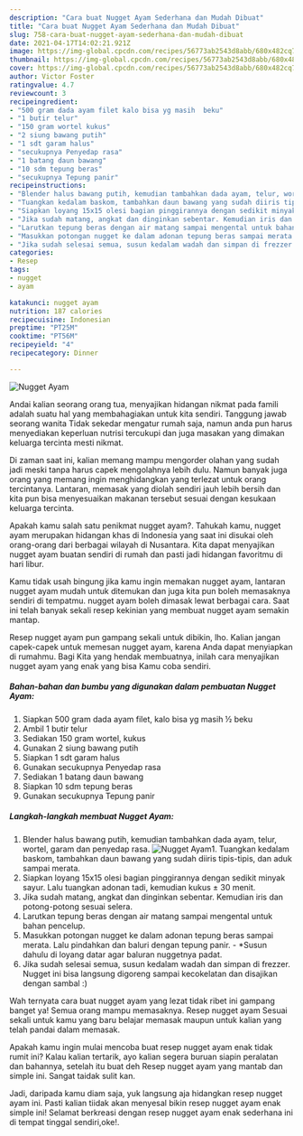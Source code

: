 ```yaml
---
description: "Cara buat Nugget Ayam Sederhana dan Mudah Dibuat"
title: "Cara buat Nugget Ayam Sederhana dan Mudah Dibuat"
slug: 758-cara-buat-nugget-ayam-sederhana-dan-mudah-dibuat
date: 2021-04-17T14:02:21.921Z
image: https://img-global.cpcdn.com/recipes/56773ab2543d8abb/680x482cq70/nugget-ayam-foto-resep-utama.jpg
thumbnail: https://img-global.cpcdn.com/recipes/56773ab2543d8abb/680x482cq70/nugget-ayam-foto-resep-utama.jpg
cover: https://img-global.cpcdn.com/recipes/56773ab2543d8abb/680x482cq70/nugget-ayam-foto-resep-utama.jpg
author: Victor Foster
ratingvalue: 4.7
reviewcount: 3
recipeingredient:
- "500 gram dada ayam filet kalo bisa yg masih  beku"
- "1 butir telur"
- "150 gram wortel kukus"
- "2 siung bawang putih"
- "1 sdt garam halus"
- "secukupnya Penyedap rasa"
- "1 batang daun bawang"
- "10 sdm tepung beras"
- "secukupnya Tepung panir"
recipeinstructions:
- "Blender halus bawang putih, kemudian tambahkan dada ayam, telur, wortel, garam dan penyedap rasa."
- "Tuangkan kedalam baskom, tambahkan daun bawang yang sudah diiris tipis-tipis, dan aduk sampai merata."
- "Siapkan loyang 15x15 olesi bagian pinggirannya dengan sedikit minyak sayur. Lalu tuangkan adonan tadi, kemudian kukus ± 30 menit."
- "Jika sudah matang, angkat dan dinginkan sebentar. Kemudian iris dan potong-potong sesuai selera."
- "Larutkan tepung beras dengan air matang sampai mengental untuk bahan pencelup."
- "Masukkan potongan nugget ke dalam adonan tepung beras sampai merata. Lalu pindahkan dan baluri dengan tepung panir. *Susun dahulu di loyang datar agar baluran nuggetnya padat."
- "Jika sudah selesai semua, susun kedalam wadah dan simpan di frezzer. Nugget ini bisa langsung digoreng sampai kecokelatan dan disajikan dengan sambal :)"
categories:
- Resep
tags:
- nugget
- ayam

katakunci: nugget ayam 
nutrition: 187 calories
recipecuisine: Indonesian
preptime: "PT25M"
cooktime: "PT56M"
recipeyield: "4"
recipecategory: Dinner

---
```



![Nugget Ayam](https://img-global.cpcdn.com/recipes/56773ab2543d8abb/680x482cq70/nugget-ayam-foto-resep-utama.jpg)

Andai kalian seorang orang tua, menyajikan hidangan nikmat pada famili adalah suatu hal yang membahagiakan untuk kita sendiri. Tanggung jawab seorang  wanita Tidak sekedar mengatur rumah saja, namun anda pun harus menyediakan keperluan nutrisi tercukupi dan juga masakan yang dimakan keluarga tercinta mesti nikmat.

Di zaman  saat ini, kalian memang mampu mengorder olahan yang sudah jadi meski tanpa harus capek mengolahnya lebih dulu. Namun banyak juga orang yang memang ingin menghidangkan yang terlezat untuk orang tercintanya. Lantaran, memasak yang diolah sendiri jauh lebih bersih dan kita pun bisa menyesuaikan makanan tersebut sesuai dengan kesukaan keluarga tercinta. 



Apakah kamu salah satu penikmat nugget ayam?. Tahukah kamu, nugget ayam merupakan hidangan khas di Indonesia yang saat ini disukai oleh orang-orang dari berbagai wilayah di Nusantara. Kita dapat menyajikan nugget ayam buatan sendiri di rumah dan pasti jadi hidangan favoritmu di hari libur.

Kamu tidak usah bingung jika kamu ingin memakan nugget ayam, lantaran nugget ayam mudah untuk ditemukan dan juga kita pun boleh memasaknya sendiri di tempatmu. nugget ayam boleh dimasak lewat berbagai cara. Saat ini telah banyak sekali resep kekinian yang membuat nugget ayam semakin mantap.

Resep nugget ayam pun gampang sekali untuk dibikin, lho. Kalian jangan capek-capek untuk memesan nugget ayam, karena Anda dapat menyiapkan di rumahmu. Bagi Kita yang hendak membuatnya, inilah cara menyajikan nugget ayam yang enak yang bisa Kamu coba sendiri.

<!--inarticleads1-->

##### Bahan-bahan dan bumbu yang digunakan dalam pembuatan Nugget Ayam:

1. Siapkan 500 gram dada ayam filet, kalo bisa yg masih ½ beku
1. Ambil 1 butir telur
1. Sediakan 150 gram wortel, kukus
1. Gunakan 2 siung bawang putih
1. Siapkan 1 sdt garam halus
1. Gunakan secukupnya Penyedap rasa
1. Sediakan 1 batang daun bawang
1. Siapkan 10 sdm tepung beras
1. Gunakan secukupnya Tepung panir




<!--inarticleads2-->

##### Langkah-langkah membuat Nugget Ayam:

1. Blender halus bawang putih, kemudian tambahkan dada ayam, telur, wortel, garam dan penyedap rasa.
<img src="https://img-global.cpcdn.com/steps/73fadabb4ef86e3e/160x128cq70/nugget-ayam-langkah-memasak-1-foto.jpg" alt="Nugget Ayam">1. Tuangkan kedalam baskom, tambahkan daun bawang yang sudah diiris tipis-tipis, dan aduk sampai merata.
1. Siapkan loyang 15x15 olesi bagian pinggirannya dengan sedikit minyak sayur. Lalu tuangkan adonan tadi, kemudian kukus ± 30 menit.
1. Jika sudah matang, angkat dan dinginkan sebentar. Kemudian iris dan potong-potong sesuai selera.
1. Larutkan tepung beras dengan air matang sampai mengental untuk bahan pencelup.
1. Masukkan potongan nugget ke dalam adonan tepung beras sampai merata. Lalu pindahkan dan baluri dengan tepung panir. - *Susun dahulu di loyang datar agar baluran nuggetnya padat.
1. Jika sudah selesai semua, susun kedalam wadah dan simpan di frezzer. Nugget ini bisa langsung digoreng sampai kecokelatan dan disajikan dengan sambal :)




Wah ternyata cara buat nugget ayam yang lezat tidak ribet ini gampang banget ya! Semua orang mampu memasaknya. Resep nugget ayam Sesuai sekali untuk kamu yang baru belajar memasak maupun untuk kalian yang telah pandai dalam memasak.

Apakah kamu ingin mulai mencoba buat resep nugget ayam enak tidak rumit ini? Kalau kalian tertarik, ayo kalian segera buruan siapin peralatan dan bahannya, setelah itu buat deh Resep nugget ayam yang mantab dan simple ini. Sangat taidak sulit kan. 

Jadi, daripada kamu diam saja, yuk langsung aja hidangkan resep nugget ayam ini. Pasti kalian tiidak akan menyesal bikin resep nugget ayam enak simple ini! Selamat berkreasi dengan resep nugget ayam enak sederhana ini di tempat tinggal sendiri,oke!.

